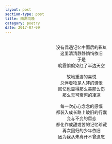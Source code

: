```yaml
---
layout: post
section-type: post
title: 南湖向晚
category: poetry
date: 2017-07-09
---
```

<br>
<center>没有偶遇记忆中雨后的彩虹</center>
<center>这里清清静静悄悄依旧</center>
<center>于是</center>
<center>晚霞偷偷染红了半边天空</center>
<br/>
<center>故地重游的喜悦</center>
<center>总伴着物是人非的惆怅</center>
<center>回忆也显得那么美那么伤</center>
<center>那么无可奈何的凄凉</center>
<br/>
<center>每一次心心念念的感慨</center>
<center>都装入成长路上破旧的行囊</center>
<center>变与不变的留恋</center>
<center>都化作或甜或苦的记忆珍藏</center>
<center>再次回归的少年依旧</center>
<center>因为我从未离开不曾遗忘</center>
